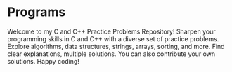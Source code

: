 # Programs
Welcome to my C and C++ Practice Problems Repository! Sharpen your programming skills in C and C++ with a diverse set of practice problems. Explore algorithms, data structures, strings, arrays, sorting, and more. Find clear explanations, multiple solutions. You can also contribute your own solutions. Happy coding!

